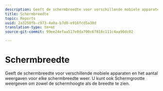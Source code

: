 ```yaml
---
description: Geeft de schermbreedte voor verschillende mobiele apparaten en het aantal weergaven voor elke schermbreedte weer. U kunt ook Schermgrootte weergeven om zowel de schermhoogte als de breedte te zien.
title: Schermbreedte
topic: Reports
uuid: 2a3258fb-c973-4a0a-b7d8-e916fcd5a30d
translation-type: tm+mt
source-git-commit: 99ee24efaa517e8da700c67818c111c4aa90dc02

---
```



# Schermbreedte

Geeft de schermbreedte voor verschillende mobiele apparaten en het aantal weergaven voor elke schermbreedte weer. U kunt ook Schermgrootte weergeven om zowel de schermhoogte als de breedte te zien.

